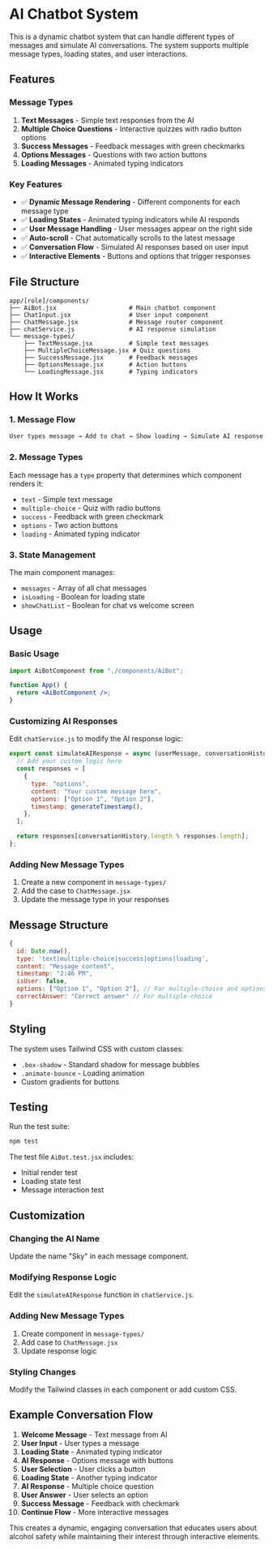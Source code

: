 # AI Chatbot System

This is a dynamic chatbot system that can handle different types of messages and simulate AI conversations. The system supports multiple message types, loading states, and user interactions.

## Features

### Message Types

1. **Text Messages** - Simple text responses from the AI
2. **Multiple Choice Questions** - Interactive quizzes with radio button options
3. **Success Messages** - Feedback messages with green checkmarks
4. **Options Messages** - Questions with two action buttons
5. **Loading Messages** - Animated typing indicators

### Key Features

- ✅ **Dynamic Message Rendering** - Different components for each message type
- ✅ **Loading States** - Animated typing indicators while AI responds
- ✅ **User Message Handling** - User messages appear on the right side
- ✅ **Auto-scroll** - Chat automatically scrolls to the latest message
- ✅ **Conversation Flow** - Simulated AI responses based on user input
- ✅ **Interactive Elements** - Buttons and options that trigger responses

## File Structure

```
app/[role]/components/
├── AiBot.jsx                    # Main chatbot component
├── ChatInput.jsx                # User input component
├── ChatMessage.jsx              # Message router component
├── chatService.js               # AI response simulation
└── message-types/
    ├── TextMessage.jsx          # Simple text messages
    ├── MultipleChoiceMessage.jsx # Quiz questions
    ├── SuccessMessage.jsx       # Feedback messages
    ├── OptionsMessage.jsx       # Action buttons
    └── LoadingMessage.jsx       # Typing indicators
```

## How It Works

### 1. Message Flow

```javascript
User types message → Add to chat → Show loading → Simulate AI response → Add AI message
```

### 2. Message Types

Each message has a `type` property that determines which component renders it:

- `text` - Simple text message
- `multiple-choice` - Quiz with radio buttons
- `success` - Feedback with green checkmark
- `options` - Two action buttons
- `loading` - Animated typing indicator

### 3. State Management

The main component manages:

- `messages` - Array of all chat messages
- `isLoading` - Boolean for loading state
- `showChatList` - Boolean for chat vs welcome screen

## Usage

### Basic Usage

```jsx
import AiBotComponent from "./components/AiBot";

function App() {
  return <AiBotComponent />;
}
```

### Customizing AI Responses

Edit `chatService.js` to modify the AI response logic:

```javascript
export const simulateAIResponse = async (userMessage, conversationHistory) => {
  // Add your custom logic here
  const responses = [
    {
      type: "options",
      content: "Your custom message here",
      options: ["Option 1", "Option 2"],
      timestamp: generateTimestamp(),
    },
  ];

  return responses[conversationHistory.length % responses.length];
};
```

### Adding New Message Types

1. Create a new component in `message-types/`
2. Add the case to `ChatMessage.jsx`
3. Update the message type in your responses

## Message Structure

```javascript
{
  id: Date.now(),
  type: 'text|multiple-choice|success|options|loading',
  content: "Message content",
  timestamp: "2:46 PM",
  isUser: false,
  options: ["Option 1", "Option 2"], // For multiple-choice and options
  correctAnswer: "Correct answer" // For multiple-choice
}
```

## Styling

The system uses Tailwind CSS with custom classes:

- `.box-shadow` - Standard shadow for message bubbles
- `.animate-bounce` - Loading animation
- Custom gradients for buttons

## Testing

Run the test suite:

```bash
npm test
```

The test file `AiBot.test.jsx` includes:

- Initial render test
- Loading state test
- Message interaction test

## Customization

### Changing the AI Name

Update the name "Sky" in each message component.

### Modifying Response Logic

Edit the `simulateAIResponse` function in `chatService.js`.

### Adding New Message Types

1. Create component in `message-types/`
2. Add case to `ChatMessage.jsx`
3. Update response logic

### Styling Changes

Modify the Tailwind classes in each component or add custom CSS.

## Example Conversation Flow

1. **Welcome Message** - Text message from AI
2. **User Input** - User types a message
3. **Loading State** - Animated typing indicator
4. **AI Response** - Options message with buttons
5. **User Selection** - User clicks a button
6. **Loading State** - Another typing indicator
7. **AI Response** - Multiple choice question
8. **User Answer** - User selects an option
9. **Success Message** - Feedback with checkmark
10. **Continue Flow** - More interactive messages

This creates a dynamic, engaging conversation that educates users about alcohol safety while maintaining their interest through interactive elements.

